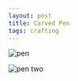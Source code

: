 ```yaml
---
layout: post
title: Carved Pen
tags: crafting
---
```


![pen](http://i.imgur.com/pCd7tEa.jpg)

![pen two](http://i.imgur.com/3hdgTC0.jpg)